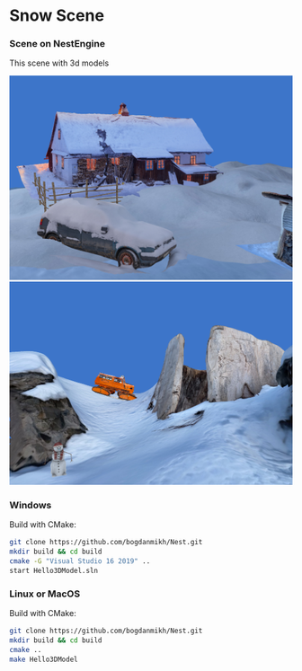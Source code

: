 # Snow Scene

### Scene on NestEngine 

This scene with 3d models

<img src="Screenshot1.png" width="900" alt="Reduced image">
<img src="Screenshot2.png" width="900" alt="Reduced image">

### Windows
Build with CMake:
``` sh
git clone https://github.com/bogdanmikh/Nest.git
mkdir build && cd build
cmake -G "Visual Studio 16 2019" ..
start Hello3DModel.sln
```

### Linux or MacOS
Build with CMake:
``` sh
git clone https://github.com/bogdanmikh/Nest.git
mkdir build && cd build
cmake ..
make Hello3DModel
```